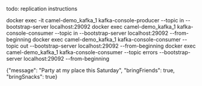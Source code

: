 todo: replication instructions


docker exec -it camel-demo_kafka_1 kafka-console-producer --topic in --bootstrap-server localhost:29092
docker exec camel-demo_kafka_1 kafka-console-consumer --topic in --bootstrap-server localhost:29092 --from-beginning
docker exec camel-demo_kafka_1 kafka-console-consumer --topic out --bootstrap-server localhost:29092 --from-beginning
docker exec camel-demo_kafka_1 kafka-console-consumer --topic errors --bootstrap-server localhost:29092 --from-beginning

{"message": "Party at my place this Saturday", "bringFriends": true, "bringSnacks": true}
